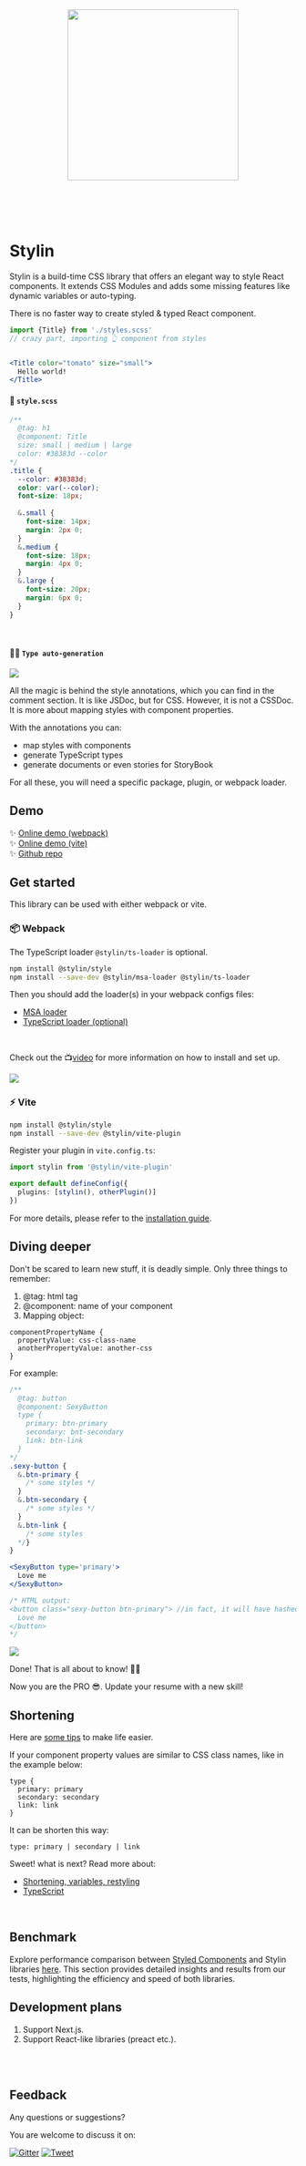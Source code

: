<div align="center">
  <img src="./be-easy.png" width="300px">
</div>
<br/>
<br/>
<br/>
<br/>

# Stylin
Stylin is a build-time CSS library that offers an elegant way to style React components. It extends CSS Modules and adds some missing features like dynamic variables or auto-typing.

There is no faster way to create styled & typed React component.

```jsx
import {Title} from './styles.scss'
// crazy part, importing 👆 component from styles


<Title color="tomato" size="small">
  Hello world!
</Title>
```

#### 💅 `style.scss`
```scss
/**
  @tag: h1
  @component: Title
  size: small | medium | large
  color: #38383d --color
*/
.title {
  --color: #38383d;
  color: var(--color);
  font-size: 18px;
  
  &.small {
    font-size: 14px;
    margin: 2px 0;
  }
  &.medium {
    font-size: 18px;
    margin: 4px 0;
  }
  &.large {
    font-size: 20px;
    margin: 6px 0;
  }
}
```
<br/>

#### 🧙‍♂️ `Type auto-generation`
<img src="./packages/ts-loader/typing-support.gif"/>
<br/>

All the magic is behind the style annotations, which you can find in the comment section. It is like JSDoc, but for CSS. However, it is not a CSSDoc. It is more about mapping styles with component properties. 

With the annotations you can:
 - map styles with components
 - generate TypeScript types
 - generate documents or even stories for StoryBook

For all these, you will need a specific package, plugin, or webpack loader.
<br/>

## Demo
✨ [Online demo (webpack)](https://codesandbox.io/s/github/sultan99/cards/tree/main)<br/>
✨ [Online demo (vite)](https://codesandbox.io/p/github/sultan99/cards/vite)<br/>
✨ [Github repo](https://github.com/sultan99/cards)
<br/>

## Get started
This library can be used with either webpack or vite.

### 📦 Webpack
The TypeScript loader `@stylin/ts-loader` is optional.

```sh
npm install @stylin/style
npm install --save-dev @stylin/msa-loader @stylin/ts-loader
```

Then you should add the loader(s) in your webpack configs files:
 - [MSA loader](./packages/msa-loader/README.md)
 - [TypeScript loader (optional)](./packages/ts-loader/README.md)
<br/>

Check out the 📺[video](https://www.youtube.com/watch?v=XF4vBx-ImzE) for more information on how to install and set up.

[<img src="./install-setup.gif"/>](https://www.youtube.com/watch?v=XF4vBx-ImzE)
<br/>


### ⚡ Vite
```sh
npm install @stylin/style
npm install --save-dev @stylin/vite-plugin
```

Register your plugin in `vite.config.ts`:

```ts
import stylin from '@stylin/vite-plugin'

export default defineConfig({
  plugins: [stylin(), otherPlugin()]
})
```

For more details, please refer to the [installation guide](./packages/vite-plugin/README.md).


## Diving deeper

Don't be scared to learn new stuff, it is deadly simple. Only three things to remember:
1) @tag: html tag
2) @component: name of your component
3) Mapping object:

```
componentPropertyName {
  propertyValue: css-class-name
  anotherPropertyValue: another-css
}
```

For example:
```scss
/**
  @tag: button
  @component: SexyButton
  type {
    primary: btn-primary
    secondary: bnt-secondary
    link: btn-link
  }
*/
.sexy-button {
  &.btn-primary { 
    /* some styles */
  }
  &.btn-secondary { 
    /* some styles */
  }
  &.btn-link { 
    /* some styles 
  */}
}
```

```jsx
<SexyButton type='primary'>
  Love me
</SexyButton>

/* HTML output:
<button class="sexy-button btn-primary"> //in fact, it will have hashed css class names
  Love me
</button>
*/
```

<img src="./packages/style/msa-demo.gif"/>
<br/>

Done! That is all about to know! 🎉🥳

Now you are the PRO 😎. Update your resume with a new skill!
<br/>

## Shortening
Here are [some tips](./packages/style/README.md) to make life easier. 

If your component property values are similar to CSS class names, like in the example below:

```
type {
  primary: primary
  secondary: secondary
  link: link
}
```

It can be shorten this way:

```
type: primary | secondary | link
```

Sweet! what is next? Read more about:
 - [Shortening, variables, restyling](./packages/style/README.md)
 - [TypeScript](./packages/ts-loader/README.md)
<br/>

## Benchmark
Explore performance comparison between [Styled Components](https://styled-components.com/) and Stylin libraries [here](https://github.com/sultan99/stylin/tree/main/packages/benchmark). This section provides detailed insights and results from our tests, highlighting the efficiency and speed of both libraries.


## Development plans
1) Support Next.js.
2) Support React-like libraries (preact etc.).
<br/>
<br/>

## Feedback
Any questions or suggestions?

You are welcome to discuss it on:

[![Gitter](https://badges.gitter.im/react-on-lambda/community.svg)](https://gitter.im/stylin-js/community?utm_source=badge&utm_medium=badge&utm_campaign=pr-badge)
[![Tweet](https://img.shields.io/twitter/url/http/shields.io.svg?style=social)](http://twitter.com/share?text=There%20is%20no%20faster%20way%20to%20create%20styled%20and%20typed%20React%20components:%20&url=https://sultan99.github.io/stylin&hashtags=css,react,javascript)






